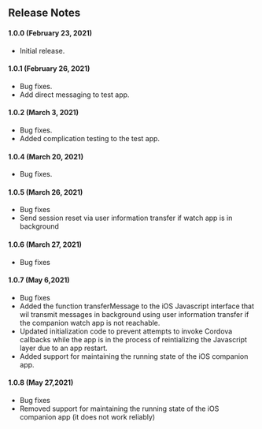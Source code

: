 ## Release Notes

#### 1.0.0 (February 23, 2021)

* Initial release.

#### 1.0.1 (February 26, 2021)

* Bug fixes.
* Add direct messaging to test app.

#### 1.0.2 (March 3, 2021)

* Bug fixes.
* Added complication testing to the test app.

#### 1.0.4 (March 20, 2021)

* Bug fixes.

#### 1.0.5 (March 26, 2021)

* Bug fixes 
* Send session reset via user information transfer if watch app is in background

#### 1.0.6 (March 27, 2021)

* Bug fixes 

#### 1.0.7 (May 6,2021)

* Bug fixes 
* Added the function transferMessage to the iOS Javascript interface that wil transmit messages in background using user information transfer if the companion watch app is not reachable.
* Updated initialization code to prevent attempts to invoke Cordova callbacks while the app is in the process of reintializing the Javascript layer due to an app restart.
* Added support for maintaining the running state of the iOS companion app.

#### 1.0.8 (May 27,2021)

* Bug fixes 
* Removed support for maintaining the running state of the iOS companion app (it does not work reliably)